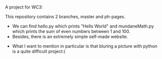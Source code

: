A project for WC3: 

This repository contains 2 branches, master and ph-pages.

- We can find hello.py which prints "Hello World" and mundaneMath.py which prints the sum of even numbers between 1 and 100.
- Besides, there is an extremely simple self-made website.


* What I want to mention in particular is that bluring a picture with python is a quite difficult project:(
